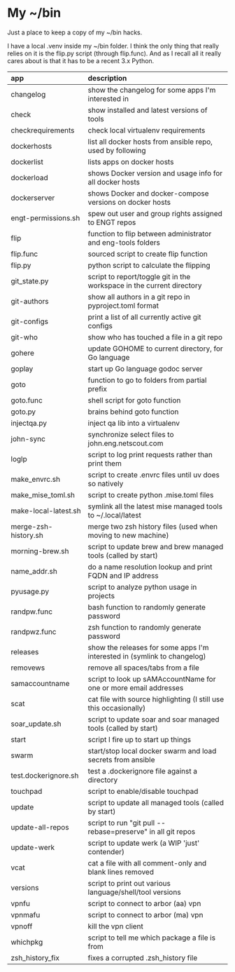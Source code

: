 # My ~/bin

Just a place to keep a copy of my ~/bin hacks.

I have a local .venv inside my ~/bin folder.  I think the only thing that really
relies on it is the flip.py script (through flip.func).  And as I recall all it
really cares about is that it has to be a recent 3.x Python.

| app                       | description                                                              |
| :------------------------ | :----------------------------------------------------------------------- |
| changelog                 | show the changelog for some apps I'm interested in                       |
| check                     | show installed and latest versions of tools                              |
| checkrequirements         | check local virtualenv requirements                                      |
| dockerhosts               | list all docker hosts from ansible repo, used by following               |
| dockerlist                | lists apps on docker hosts                                               |
| dockerload                | shows Docker version and usage info for all docker hosts                 |
| dockerserver              | shows Docker and docker-compose versions on docker hosts                 |
| engt-permissions.sh       | spew out user and group rights assigned to ENGT repos                    |
| flip                      | function to flip between administrator and eng-tools folders             |
| flip.func                 | sourced script to create flip function                                   |
| flip.py                   | python script to calculate the flipping                                  |
| git_state.py              | script to report/toggle git in the workspace in the current directory    |
| git-authors               | show all authors in a git repo in pyproject.toml format                  |
| git-configs               | print a list of all currently active git configs                         |
| git-who                   | show who has touched a file in a git repo                                |
| gohere                    | update GOHOME to current directory, for Go language                      |
| goplay                    | start up Go language godoc server                                        |
| goto                      | function to go to folders from partial prefix                            |
| goto.func                 | shell script for goto function                                           |
| goto.py                   | brains behind goto function                                              |
| injectqa.py               | inject qa lib into a virtualenv                                          |
| john-sync                 | synchronize select files to john.eng.netscout.com                        |
| loglp                     | script to log print requests rather than print them                      |
| make_envrc.sh             | script to create .envrc files until uv does so natively                  |
| make_mise_toml.sh         | script to create python .mise.toml files                                 |
| make-local-latest.sh      | symlink all the latest mise managed tools to ~/.local/latest             |
| merge-zsh-history.sh      | merge two zsh history files (used when moving to new machine)            |
| morning-brew.sh           | script to update brew and brew managed tools (called by start)           |
| name_addr.sh              | do a name resolution lookup and print FQDN and IP address                |
| pyusage.py                | script to analyze python usage in projects                               |
| randpw.func               | bash function to randomly generate password                              |
| randpwz.func              | zsh function to randomly generate password                               |
| releases                  | show the releases for some apps I'm interested in (symlink to changelog) |
| removews                  | remove all spaces/tabs from a file                                       |
| samaccountname            | script to look up sAMAccountName for one or more email addresses         |
| scat                      | cat file with source highlighting (I still use this occasionally)        |
| soar_update.sh            | script to update soar and soar managed tools (called by start)           |
| start                     | script I fire up to start up things                                      |
| swarm                     | start/stop local docker swarm and load secrets from ansible              |
| test.dockerignore.sh      | test a .dockerignore file against a directory                            |
| touchpad                  | script to enable/disable touchpad                                        |
| update                    | script to update all managed tools (called by start)                     |
| update-all-repos          | script to run "git pull --rebase=preserve" in all git repos              |
| update-werk               | script to update werk (a WIP 'just' contender)                           |
| vcat                      | cat a file with all comment-only and blank lines removed                 |
| versions                  | script to print out various language/shell/tool versions                 |
| vpnfu                     | script to connect to arbor (aa) vpn                                      |
| vpnmafu                   | script to connect to arbor (ma) vpn                                      |
| vpnoff                    | kill the vpn client                                                      |
| whichpkg                  | script to tell me which package a file is from                           |
| zsh_history_fix           | fixes a corrupted .zsh_history file                                      |
